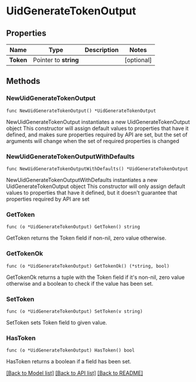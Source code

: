 # UidGenerateTokenOutput

## Properties

Name | Type | Description | Notes
------------ | ------------- | ------------- | -------------
**Token** | Pointer to **string** |  | [optional] 

## Methods

### NewUidGenerateTokenOutput

`func NewUidGenerateTokenOutput() *UidGenerateTokenOutput`

NewUidGenerateTokenOutput instantiates a new UidGenerateTokenOutput object
This constructor will assign default values to properties that have it defined,
and makes sure properties required by API are set, but the set of arguments
will change when the set of required properties is changed

### NewUidGenerateTokenOutputWithDefaults

`func NewUidGenerateTokenOutputWithDefaults() *UidGenerateTokenOutput`

NewUidGenerateTokenOutputWithDefaults instantiates a new UidGenerateTokenOutput object
This constructor will only assign default values to properties that have it defined,
but it doesn't guarantee that properties required by API are set

### GetToken

`func (o *UidGenerateTokenOutput) GetToken() string`

GetToken returns the Token field if non-nil, zero value otherwise.

### GetTokenOk

`func (o *UidGenerateTokenOutput) GetTokenOk() (*string, bool)`

GetTokenOk returns a tuple with the Token field if it's non-nil, zero value otherwise
and a boolean to check if the value has been set.

### SetToken

`func (o *UidGenerateTokenOutput) SetToken(v string)`

SetToken sets Token field to given value.

### HasToken

`func (o *UidGenerateTokenOutput) HasToken() bool`

HasToken returns a boolean if a field has been set.


[[Back to Model list]](../README.md#documentation-for-models) [[Back to API list]](../README.md#documentation-for-api-endpoints) [[Back to README]](../README.md)


